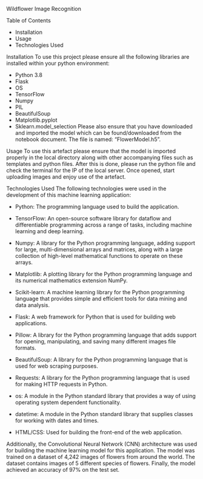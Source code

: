 Wildflower Image Recognition

Table of Contents 
-	Installation
-	Usage 
-	Technologies Used

Installation 
To use this project please ensure all the following libraries are installed within your python environment:
-	Python 3.8
-	Flask
-	OS
-	TensorFlow
-	Numpy
-	PIL
-	BeautifulSoup
-	Matplotlib.pyplot
-	Sklearn.model_selection
Please also ensure that you have downloaded and imported the model which can be found/downloaded from the notebook document. The file is named: “FlowerModel.h5”. 

Usage 
To use this artefact please ensure that the model is imported properly in the local directory along with other accompanying files such as templates and python files. After this is done, please run the python file and check the terminal for the IP of the local server. Once opened, start uploading images and enjoy use of the artefact. 

Technologies Used 
The following technologies were used in the development of this machine learning application:
-	Python: The programming language used to build the application.

-	TensorFlow: An open-source software library for dataflow and differentiable programming across a range of tasks, including machine learning and deep learning.

-	Numpy: A library for the Python programming language, adding support for large, multi-dimensional arrays and matrices, along with a large collection of high-level mathematical functions to operate on these arrays.

-	Matplotlib: A plotting library for the Python programming language and its numerical mathematics extension NumPy.

-	Scikit-learn: A machine learning library for the Python programming language that provides simple and efficient tools for data mining and data analysis.

-	Flask: A web framework for Python that is used for building web applications.

-	Pillow: A library for the Python programming language that adds support for opening, manipulating, and saving many different images file formats.

-	BeautifulSoup: A library for the Python programming language that is used for web scraping purposes.

-	Requests: A library for the Python programming language that is used for making HTTP requests in Python.

-	os: A module in the Python standard library that provides a way of using operating system dependent functionality.

-	datetime: A module in the Python standard library that supplies classes for working with dates and times.

-	HTML/CSS: Used for building the front-end of the web application.

Additionally, the Convolutional Neural Network (CNN) architecture was used for building the machine learning model for this application. The model was trained on a dataset of 4,242 images of flowers from around the world. The dataset contains images of 5 different species of flowers. Finally, the model achieved an accuracy of 97% on the test set.